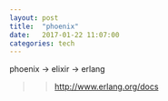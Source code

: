 ```yaml
---
layout: post
title:  "phoenix"
date:   2017-01-22 11:07:00
categories: tech
---
```


phoenix -> elixir -> erlang
>> http://www.erlang.org/docs

